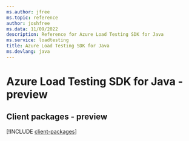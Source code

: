 ```yaml
---
ms.author: jfree
ms.topic: reference
author: joshfree
ms.data: 11/09/2022
description: Reference for Azure Load Testing SDK for Java
ms.service: loadtesting
title: Azure Load Testing SDK for Java
ms.devlang: java
---
```

# Azure Load Testing SDK for Java - preview

## Client packages - preview
[!INCLUDE [client-packages](load-testing-client-index.md)]